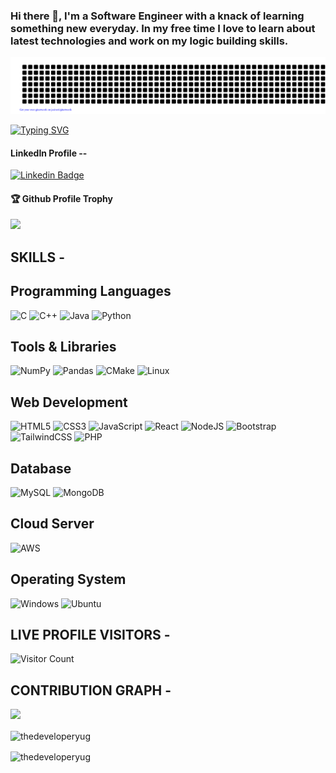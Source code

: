 ### Hi there 👋, I'm a Software Engineer with a knack of learning something new everyday. In my free time I love to learn about latest technologies and work on my logic building skills.

![gitartwork](gitartwork.svg)


[![Typing SVG](https://readme-typing-svg.herokuapp.com?font=Fira+Code&size=30&duration=2000&pause=500&color=00F7CB&center=true&vCenter=true&width=435&lines=C%2B%2B+CODER;MERN+STACK+DEVELOPER;ML%2FAI+Developer;Open+Source+Contributor)](https://git.io/typing-svg)

<h4>LinkedIn Profile --</h4>

[![Linkedin Badge](https://img.shields.io/badge/-Yogesh-orange?style=flat-square&logo=Linkedin&logoColor=white&link=https://www.linkedin.com/in/suraj-singh-5092/)](https://www.linkedin.com/in/thedeveloperyug/)  

<div>
  <h4>🏆 Github Profile Trophy</h4>
  <a href="https://github.com/ryo-ma/github-profile-trophy">
    <img src="https://github-profile-trophy.vercel.app/?username=thedeveloperyug&column=7"/>
  </a>
</div>

<div><h2>SKILLS - </h2></div> 
  <h2>Programming Languages</h2>
  
 ![C](https://img.shields.io/badge/c-%2300599C.svg?style=for-the-badge&logo=c&logoColor=white)
 ![C++](https://img.shields.io/badge/C++-%2300599C.svg?style=for-the-badge&logo=C++&logoColor=white)
 ![Java](https://img.shields.io/badge/java-%23ED8B00.svg?style=for-the-badge&logo=java&logoColor=white)
 ![Python](https://img.shields.io/badge/python-3670A0?style=for-the-badge&logo=python&logoColor=ffdd54)
 
 <h2>Tools & Libraries</h2>
 
 ![NumPy](https://img.shields.io/badge/numpy-%23013243.svg?style=for-the-badge&logo=numpy&logoColor=white)
 ![Pandas](https://img.shields.io/badge/pandas-%23150458.svg?style=for-the-badge&logo=pandas&logoColor=white)
 ![CMake](https://img.shields.io/badge/cmake-%23150458.svg?style=for-the-badge&logo=cmake&logoColor=white)
![Linux](https://img.shields.io/badge/linux-%23150458.svg?style=for-the-badge&logo=linux&logoColor=white)
 
 <h2>Web Development</h2>
 
 ![HTML5](https://img.shields.io/badge/html5-%23E34F26.svg?style=for-the-badge&logo=html5&logoColor=white)
 ![CSS3](https://img.shields.io/badge/css3-%231572B6.svg?style=for-the-badge&logo=css3&logoColor=white)
 ![JavaScript](https://img.shields.io/badge/javascript-%23323330.svg?style=for-the-badge&logo=javascript&logoColor=%23F7DF1E)
 ![React](https://img.shields.io/badge/react-%2320232a.svg?style=for-the-badge&logo=react&logoColor=%2361DAFB)
 ![NodeJS](https://img.shields.io/badge/node.js-6DA55F?style=for-the-badge&logo=node.js&logoColor=white)
 ![Bootstrap](https://img.shields.io/badge/bootstrap-%23563D7C.svg?style=for-the-badge&logo=bootstrap&logoColor=white)
 ![TailwindCSS](https://img.shields.io/badge/tailwindcss-%2338B2AC.svg?style=for-the-badge&logo=tailwind-css&logoColor=white)
 ![PHP](https://img.shields.io/badge/php-%23777BB4.svg?style=for-the-badge&logo=php&logoColor=white)
 
  <h2>Database</h2>
  
 ![MySQL](https://img.shields.io/badge/mysql-%2300f.svg?style=for-the-badge&logo=mysql&logoColor=white)
 ![MongoDB](https://img.shields.io/badge/mongodb-%2300f.svg?style=for-the-badge&logo=mongodb&logoColor=red)
 <h2>Cloud Server</h2>
 
 ![AWS](https://img.shields.io/badge/AWS-%23FF9900.svg?style=for-the-badge&logo=amazon-aws&logoColor=white)
 
 <h2>Operating System</h2>
 
 ![Windows](https://img.shields.io/badge/Windows-0078D6?style=for-the-badge&logo=windows&logoColor=white)
 ![Ubuntu](https://img.shields.io/badge/Ubuntu-E95420?style=for-the-badge&logo=ubuntu&logoColor=white)

<!-- <img alt="GitHub followers" src="https://img.shields.io/github/followers/thedeveloperyug?style=social"> -->

<div><h2>LIVE PROFILE VISITORS - </h2></div> 

![Visitor Count](https://profile-counter.glitch.me/thedeveloperyug/count.svg)



<div><h2>CONTRIBUTION GRAPH - </h2></div> 
<div>
  

    
![](https://activity-graph.herokuapp.com/graph?username=thedeveloperyug&theme=react-dark&area=true)     
    

  
   <div><p><img align="center" src="https://github-readme-streak-stats.herokuapp.com/?user=thedeveloperyug&" alt="thedeveloperyug" /></p>   </div> 
     <div>
     <img align="center" src="https://github-readme-stats.vercel.app/api/top-langs?username=thedeveloperyug&show_icons=true&locale=en&layout=compact" alt="thedeveloperyug" />
     </div>


  
</div>
<!--
**thedeveloperyug/thedeveloperyug** is a ✨ _special_ ✨ repository because its `README.md` (this file) appears on your GitHub profile.

Here are some ideas to get you started:

- 🔭 I’m currently working on ...
- 🌱 I’m currently learning ...
- 👯 I’m looking to collaborate on ...
- 🤔 I’m looking for help with ...
- 💬 Ask me about ...
- 📫 How to reach me: ...
- 😄 Pronouns: ...
- ⚡ Fun fact: ...
-->
